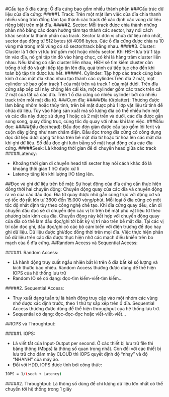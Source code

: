 #Cấu tạo ổ đĩa cứng:
Ổ đĩa cứng bao gồm nhiều thành phần 
<src img="">
###Cấu trúc dữ liệu của đĩa cứng:
<src img="http://imgur.com/nHgiGCV">
#####1. Track:
Trên một mặt làm việc của đĩa chia thanh nhiều vòng tròn đồng tâm tạo thành các track để xác định các vùng dữ liệu riêng biệt trên mặt đĩa.
#####2. Sector:
Mỗi track được chia thành những phần nhỏ bằng các đoạn hướng tâm tạo thành các sector, hay nói cách khác sector là thành phần của track. Sector là đơn vị chứa dữ liệu nhỏ nhất, sector dạo động từ 512 bytes tới 4096 bytes. Các ổ đĩa cứng được chia ra 10 vùng mà trong mỗi vùng có số sector/track bằng nhau.
#####3. Cluster:
Cluster là 1 đơn vị lưu trữ gồm một hoặc nhiều sector. Khi HĐH lưu trữ 1 tập tin vào đĩa, nó ghi tập tin đó vào hàng chục, có khi là hàng trăm cluster liền nhau. Nếu không có sẵn cluster liền nhau, HĐH sẽ tìm kiếm cluster còn trống ở kế đó và ghi tiếp tập tin lên đĩa, quá trình cứ tiếp tục cho đến khi toàn bộ tập tin được lưu hết.
#####4. Cylinder:
Tập hợp các track cùng bán kính ở các mặt đĩa khác nhau tạo thành các cylinder.Trên đĩa 2 mặt, một cylinder sẽ bao gồm track 1 của mặt trên và track 1 của mặt dưới. Trên đĩa cứng sắp xếp cái này chồng lên cái kia, một cylinder gồm các track trên cả 2 mặt của tất cả các đĩa. Trên 1 ổ đĩa cứng có nhiều cylinder bởi có nhiều track trên mỗi mặt đĩa từ.
###Cụm đĩa:
#####Đĩa từ(platter):
Thường được làm bằng nhôm hoặc thủy tinh, trên bề mặt được phủ 1 lớp vật liệu từ tính để chứa dữ liệu. Tùy vào hãng sản xuất mà số lượng đĩa có thể nhiều hơn một và các đĩa này được sử dụng 1 hoặc cả 2 mặt trên và dưới, các đĩa được gắn song song, quay đồng trục, cùng tốc đọ quay với nhau khi làm việc.
###Đầu đọc:
#####Đầu đọc(head):
Đầu đọc đơn giản được cấu tạo gồm lõi ferit và cuộn dây giống như nam châm điện. Đầu đọc trong đĩa cứng có công dụng đọc dữ liệu dưới dạng từ hóa trên bề mặt đĩa từ hoặc từ hóa lên các mặt đĩa khi ghi dữ liệu. Số đầu đọc ghi luôn bằng số mặt hoạt động của các đĩa cứng.
#####Seek:
Là khoảng thời gian để di chuyển head giữa các track
#####Latency:
<src img="http://louwrentius.com/static/images/io03.png">
- Khoảng thời gian di chuyển head tới secter hay nói cách khác đó là khoảng thời gian 1 I/O được xử lí
- Latency tăng lên khi lượng I/O tăng lên.
<src img="">

##Đọc và ghi dữ liệu trên bề mặt:
Sự hoạt động của đĩa cứng cần thực hiện đồng thời hai chuyển động: Chuyển động quay của các đĩa và chuyển động ra vô của các đầu đọc. Đĩa từ quay được nhờ gắn cùng trục với động cơ và có tốc độ rất lớn từ 3600 đến 15.000 vòng/phút. Mỗi loại ổ đĩa cứng có một tốc độ nhất định tùy theo công nghệ chế tạo.
Khi đĩa cứng quay đều, cần di chuyển đầu đọc sẽ di chuyển đến các vị trí trên bề mặt phủ vật liệu từ theo phương bán kính của đĩa. Chuyển động này kết hợp với chuyển động quay của đĩa có thể làm đầu đọc/ghi tới bất kỳ vị trí nào trên bề mặt đĩa.
Tại các vị trí cần đọc ghi, đầu đọc/ghi có các bộ cảm biến với điện trường để đọc hay ghi dữ liệu.
Dữ liệu được ghi/đọc đồng thời trên mọi đĩa. Việc thực hiện phân bổ dữ liệu trên các đĩa được thực hiện nhờ các mạch điều khiển trên bo mạch của ổ đĩa cứng.
##Random Access và Sequential Access:
<src img="">

#####1. Random Access:
- Là hành động truy xuất ngẫu nhiên bất kì trên ổ đĩa bất kể số lượng và kích thước bao nhiêu. Random Access thường được dùng để thể hiện IOPS của hệ thống lưu trữ
- Random IO sẽ có dạng: đọc-tìm kiếm-viết-tìm kiếm...

#####2. Sequential Access:
- Truy xuất dạng tuần tự là hành động truy cập vào một nhóm các vùng nhớ được xác định trước, theo 1 thứ tự sắp xếp trên ổ đĩa. Sequential Access thường được dùng để thể hiện throughput của hệ thống lưu trữ.
- Sequential có dạng: đọc-đọc-đọc hoặc viết-viết-viết...

##IOPS và Throughtput:

#####1. IOPS:
- Là viết tắt của Input-Output per second. Ở các thiết bị lưu trữ file thì băng thông (Mbps) là thông số quan trọng nhất.  Còn đối với các thiết bị lưu trữ cho đám mây CLOUD thì IOPS quyết định độ “nhạy” và độ “NHANH” của máy ảo.
- Đối với HDD, IOPS được tính bởi công thức:
```sh
IOPS = 1/(seek + Latency)
```
#####2. Throughtput:
Là thông số dùng để chỉ lượng dữ liệu lớn nhất có thể chuyển tới hệ thống trong 1 giây 



